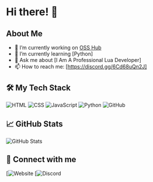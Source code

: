 # Hi there! 👋

## About Me
- 🔭 I’m currently working on [OSS Hub](https://github.com/ossfr/OSS)
- 🌱 I’m currently learning [Python]
- 💬 Ask me about [I Am A Professional Lua Developer]
- 📫 How to reach me: [https://discord.gg/6Cd68uQn2J]

## 🛠️ My Tech Stack
![HTML](https://img.shields.io/badge/-HTML5-E34F26?logo=html5&logoColor=white&style=flat)
![CSS](https://img.shields.io/badge/-CSS3-1572B6?logo=css3&logoColor=white&style=flat)
![JavaScript](https://img.shields.io/badge/-JavaScript-F7DF1E?logo=javascript&logoColor=black&style=flat)
![Python](https://img.shields.io/badge/-Python-3776AB?logo=python&logoColor=white&style=flat)
![GitHub](https://img.shields.io/badge/-GitHub-181717?logo=github&logoColor=white&style=flat)

## 📈 GitHub Stats
![GitHub Stats](https://github-readme-stats.vercel.app/api?username=yourusername&show_icons=true&theme=radical)

## 🔗 Connect with me
[![Website](https://osshub.xyz)
[![Discord](https://discord.gg/6Cd68uQn2J)
